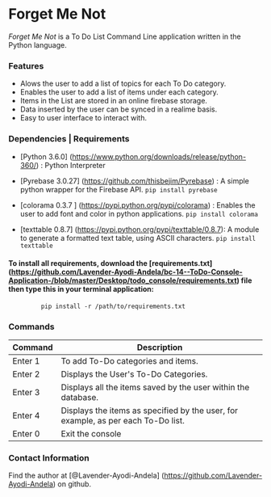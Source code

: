 # Forget Me Not
*Forget Me Not* is a To Do List Command Line application written in the Python language.

### Features
* Alows the user to add a list of topics for each To Do category.
* Enables the user to add a list of items under each category.
* Items in the List are stored in an online firebase storage.
* Data inserted by the user can be synced in a realime basis.
* Easy to user interface to interact with.

### Dependencies | Requirements
* [Python 3.6.0] (https://www.python.org/downloads/release/python-360/) : Python Interpreter

* [Pyrebase 3.0.27] (https://github.com/thisbejim/Pyrebase) : A simple python wrapper for the Firebase API.
           ```pip install pyrebase```

* [colorama 0.3.7 ]  (https://pypi.python.org/pypi/colorama) : Enables the user to add font and color in python applications. ```pip install colorama```


* [texttable 0.8.7] (https://pypi.python.org/pypi/texttable/0.8.7): A module to generate a formatted text table, using ASCII characters. 
```pip install texttable```

       
#### To install all requirements, download the [requirements.txt] (https://github.com/Lavender-Ayodi-Andela/bc-14--ToDo-Console-Application-/blob/master/Desktop/todo_console/requirements.txt) file then type this in your terminal application:
             pip install -r /path/to/requirements.txt



### Commands

|Command| Description|
|-----|---------------------------------------------------------|
|Enter 1 | To add To-Do categories and items. |
| Enter 2 | Displays the User's To-Do Categories. |
| Enter 3 | Displays all the items saved by the user within the database. |
| Enter 4 | Displays the items as specified by the user, for example, as per each To-Do list. |
| Enter 0 | Exit the console |


### Contact Information
Find the author at [@Lavender-Ayodi-Andela] (https://github.com/Lavender-Ayodi-Andela) on github.


